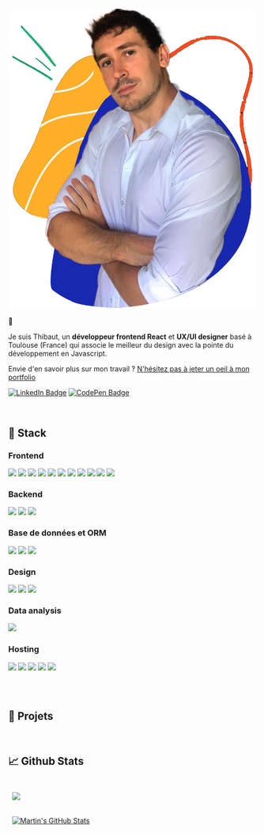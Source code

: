 <!-- 
[![Twitter Badge](https://img.shields.io/badge/Twitter-Profile-informational?style=flat&logo=twitter&logoColor=white&color=1CA2F1)](https://twitter.com/BraydonCoyer)
-->

![Profil](assets/profile_pic.png)

👋

Je suis Thibaut, un **développeur frontend React** et **UX/UI designer** basé à Toulouse (France) qui associe le meilleur du design avec la pointe du développement en Javascript.

Envie d'en savoir plus sur mon travail ? [N'hésitez pas à jeter un oeil à mon portfolio](https://thibautizard.netlify.app/)

[![LinkedIn Badge](https://img.shields.io/badge/LinkedIn--informational?style=social&logo=linkedin&color=0D76A8)](https://www.linkedin.com/in/thibaut-izard-sudweb/)
[![CodePen Badge](https://img.shields.io/badge/CodePen--informational?style=social&logo=codepen&color=black)](https://codepen.io/t_zrd)

<br>

## 💼 Stack

### Frontend

![](https://img.shields.io/badge/Javascript-informational?style=for-the-badge&logo=JavaScript&logoColor=white&color=17b572)
![](https://img.shields.io/badge/React-informational?style=for-the-badge&logo=react&logoColor=white&color=17b572)
![](https://img.shields.io/badge/Redux-informational?style=for-the-badge&logo=redux&logoColor=white&color=17b572)
![](https://img.shields.io/badge/Next-informational?style=for-the-badge&logo=nextdotjs&logoColor=white&color=17b572)
![](https://img.shields.io/badge/Gatsby-informational?style=for-the-badge&logo=gatsby&logoColor=white&color=17b572)
![](https://img.shields.io/badge/CSS-informational?style=for-the-badge&logo=css3&logoColor=white&color=17b572)
![](https://img.shields.io/badge/Sass-informational?style=for-the-badge&logo=Sass&logoColor=white&color=17b572)
![](https://img.shields.io/badge/Material_Design-informational?style=for-the-badge&logo=materialdesign&logoColor=white&color=17b572)
![](https://img.shields.io/badge/Three-informational?style=for-the-badge&logo=threedotjs&logoColor=white&color=17b572)
![](https://img.shields.io/badge/Jest-informational?style=for-the-badge&logo=jest&logoColor=white&color=17b572)
![](https://img.shields.io/badge/NPM-informational?style=for-the-badge&logo=npm&logoColor=white&color=17b572)

### Backend

![](https://img.shields.io/badge/Node-informational?style=for-the-badge&logo=nodedotjs&logoColor=white&color=2862ed)
![](https://img.shields.io/badge/Express-informational?style=for-the-badge&logo=express&logoColor=white&color=2862ed)
![](https://img.shields.io/badge/Postman-informational?style=for-the-badge&logo=Postman&logoColor=white&color=2862ed)

### Base de données et ORM

![](https://img.shields.io/badge/MySQL-informational?style=for-the-badge&logo=MySQL&logoColor=white&color=9b0000)
![](https://img.shields.io/badge/PostgreSQL-informational?style=for-the-badge&logo=postgresql&logoColor=white&color=9b0000)
![](https://img.shields.io/badge/Sequelize-informational?style=for-the-badge&logo=sequelize&logoColor=white&color=9b0000)

### Design

![](https://img.shields.io/badge/Photoshop-informational?style=for-the-badge&logo=Adobe-Photoshop&logoColor=white&color=c94d0d)
![](https://img.shields.io/badge/Illustrator-informational?style=for-the-badge&logo=Adobe-Illustrator&logoColor=white&color=c94d0d)
![](https://img.shields.io/badge/Figma-informational?style=for-the-badge&logo=figma&logoColor=white&color=c94d0d)


### Data analysis

![](https://img.shields.io/badge/R-informational?style=for-the-badge&logo=r&logoColor=white&color=6638f0)


### Hosting

![](https://img.shields.io/badge/GitHub-informational?style=for-the-badge&logo=GitHub&logoColor=white&color=1C1C1C)
![](https://img.shields.io/badge/GitLab-informational?style=for-the-badge&logo=GitLab&logoColor=white&color=1C1C1C)
![](https://img.shields.io/badge/Netlify-informational?style=for-the-badge&logo=netlify&logoColor=white&color=1C1C1C)
![](https://img.shields.io/badge/Heroku-informational?style=for-the-badge&logo=heroku&logoColor=white&color=1C1C1C)
![](https://img.shields.io/badge/Vercel-informational?style=for-the-badge&logo=vercel&logoColor=white&color=1C1C1C)



<br>

<!-- BLOG-POST-LIST:START 
## 📝 Latest Blog Posts

<br>

- [Do Interview Kickstart Courses Live Up to the Cost?](https://braydoncoyer.dev/blog/do-interview-kickstart-courses-live-up-to-the-cost)
- [5 Basic Tips for Angular Unit Testing](https://braydoncoyer.dev/blog/5-basic-tips-for-angular-unit-testing)
- [Learn How to Click a Button when Angular Unit Testing](https://braydoncoyer.dev/blog/learn-how-to-click-a-button-when-angular-unit-testing)
- [Enable Autocomplete for Tailwind CSS in VSCode](https://braydoncoyer.dev/blog/enable-autocomplete-for-tailwind-css-in-vscode)
- [What Makes a Unit Test Valuable?](https://braydoncoyer.dev/blog/what-makes-a-unit-test-valuable)

-->

<br>

## 📌 Projets

<br>
<!-- BLOG-POST-LIST:START 
<a href="https://github.com/braydoncoyer/tailwindcss-v2-dark-mode-template">
  <img align="center" style="margin:0.5rem" src="https://github-readme-stats.vercel.app/api/pin/?username=braydoncoyer&repo=tailwindcss-v2-dark-mode-template&title_color=ffffff&text_color=c9cacc&icon_color=4AB197&bg_color=1A2B34" />
</a>

<br>

<a href="https://github.com/braydoncoyer/pomegradient">
  <img align="center" style="margin:0.5rem" src="https://github-readme-stats.vercel.app/api/pin/?username=braydoncoyer&repo=pomegradient&title_color=ffffff&text_color=c9cacc&icon_color=4AB197&bg_color=1A2B34" />
</a>

<br>

<a href="https://github.com/braydoncoyer/ng-limeade">
  <img align="center" style="margin:0.5rem" src="https://github-readme-stats.vercel.app/api/pin/?username=braydoncoyer&repo=ng-limeade&title_color=ffffff&text_color=c9cacc&icon_color=4AB197&bg_color=1A2B34" />
</a>

<a href="https://github.com/braydoncoyer/officeapi">
  <img align="center" style="margin:0.5rem" src="https://github-readme-stats.vercel.app/api/pin/?username=braydoncoyer&repo=officeapi&title_color=ffffff&text_color=c9cacc&icon_color=4AB197&bg_color=1A2B34" />
</a>

<br>
<br>
-->

## 📈 Github Stats

<br>

<a href="https://github.com/thibautizard">
  <img align="center" style="margin:0.5rem" src="https://github-readme-stats.vercel.app/api/top-langs/?username=thibautizard&hide=html,css&title_color=ffffff&text_color=c9cacc&icon_color=4AB197&bg_color=1A2B34" />
</a>

<br>
<br>

<a href="https://github.com/thibautizard">
  <img align="center" style="margin:0.5rem" src="https://github-readme-stats.vercel.app/api?username=thibautizard&show_icons=true&line_height=27&count_private=true&title_color=ffffff&text_color=c9cacc&icon_color=4AB097&bg_color=1A2B34" alt="Martin's GitHub Stats" />
</a>

<br>
<br>


<!-- BLOG-POST-LIST:START 

## 📣 How about an Office quote before you go?

> Well, Happy Birthday Jesus. Sorry your party’s so lame.
>
> <p>- Michael Scott</p>

_Quote requested from [The Office API](https://www.officeapi.dev/)_

Check back at the top of the hour for a new quote!

<br>

> ### Want to know how I made this README?
>
> Check out my [tutorial](https://braydoncoyer.dev/blog/creating-a-killer-github-profile-readme-part-1/)!

-->
